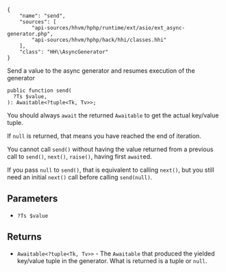 ``` yamlmeta
{
    "name": "send",
    "sources": [
        "api-sources/hhvm/hphp/runtime/ext/asio/ext_async-generator.php",
        "api-sources/hhvm/hphp/hack/hhi/classes.hhi"
    ],
    "class": "HH\\AsyncGenerator"
}
```




Send a value to the async generator and resumes execution of the generator




``` Hack
public function send(
  ?Ts $value,
): Awaitable<?tuple<Tk, Tv>>;
```




You should always ` await ` the returned `` Awaitable `` to get the actual
key/value tuple.




If ` null ` is returned, that means you have reached the end of iteration.




You cannot call ` send() ` without having the value returned from a previous
call to `` send() ``, ``` next() ```, ```` raise() ````, having first ````` await `````ed.




If you pass ` null ` to `` send() ``, that is equivalent to calling ``` next() ```,
but you still need an initial ```` next() ```` call before calling ````` send(null) `````.




## Parameters




+ ` ?Ts $value `




## Returns




* ` Awaitable<?tuple<Tk, Tv>> ` - The `` Awaitable `` that produced the yielded key/value tuple in
  the generator. What is returned is a tuple or ``` null ```.
<!-- HHAPIDOC -->

